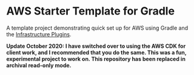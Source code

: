 # AWS Starter Template for Gradle

A template project demonstrating quick set up for AWS using Gradle and the [Infrastructure Plugins](https://github.com/cloudmation-llc/gradle-infrastructure-plugins).

**Update October 2020: I have switched over to using the AWS CDK for client work, and I recommended that you do the same. This was a fun, experimental project to work on. This repository has been replaced in archival read-only mode.**